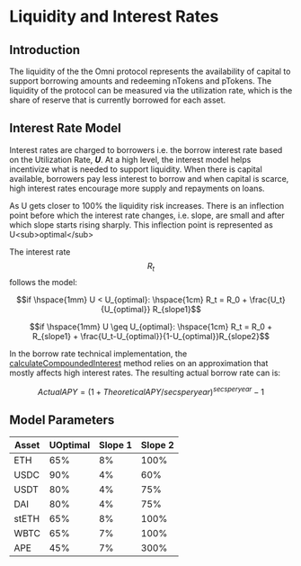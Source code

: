 # Liquidity and Interest Rates

## Introduction

The liquidity of the the Omni protocol represents the availability of capital to support borrowing amounts and redeeming nTokens and pTokens. The liquidity of the protocol can be measured via the utilization rate, which is the share of reserve that is currently borrowed for each asset.

## Interest Rate Model

Interest rates are charged to borrowers i.e. the borrow interest rate based on the Utilization Rate, _**U**_. At a high level, the interest model helps incentivize what is needed to support liquidity. When there is capital available, borrowers pay less interest to borrow and when capital is scarce, high interest rates encourage more supply and repayments on loans.

As U gets closer to 100% the liquidity risk increases. There is an inflection point before which the interest rate changes, i.e. slope, are small and after which slope starts rising sharply. This inflection point is represented as U\<sub>optimal\</sub>

The interest rate$$R_t$$follows the model:

$$if \hspace{1mm} U < U_{optimal}:  \hspace{1cm}  R_t = R_0 + \frac{U_t}{U_{optimal}} R_{slope1}$$  &#x20;

$$if \hspace{1mm} U \geq  U_{optimal}:  \hspace{1cm} R_t = R_0 + R_{slope1} + \frac{U_t-U_{optimal}}{1-U_{optimal}}R_{slope2}$$



In the borrow rate technical implementation, the [calculateCompoundedInterest](https://github.com/aave/protocol-v2/blob/baeb455fad42d3160d571bd8d3a795948b72dd85/contracts/protocol/libraries/math/MathUtils.sol#L45) method relies on an approximation that mostly affects high interest rates. The resulting actual borrow rate can is:

&#x20;$$Actual APY = (1+Theoretical APY/secsperyear)^{secsperyear}-1$$

## Model Parameters

| Asset | UOptimal | Slope 1 | Slope 2 |
| ----- | -------- | ------- | ------- |
| ETH   | 65%      | 8%      | 100%    |
| USDC  | 90%      | 4%      | 60%     |
| USDT  | 80%      | 4%      | 75%     |
| DAI   | 80%      | 4%      | 75%     |
| stETH | 65%      | 8%      | 100%    |
| WBTC  | 65%      | 7%      | 100%    |
| APE   | 45%      | 7%      | 300%    |

